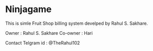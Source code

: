 # Ninjagame

This is simle Fruit Shop billing system develped by Rahul S. Sakhare.

Owner : Rahul S. Sakhare Co-owner : Hari

Contact Telgram id : @TheRahul102
